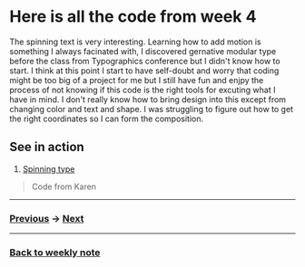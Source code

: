 # Here is all the code from week 4
The spinning text is very interesting. Learning how to add motion is something I always facinated with, I discovered gernative modular type before the class from Typographics conference but I didn't know how to start. I think at 
this point I start to have self-doubt and worry that coding might be too big of a project for me but I still have 
fun and enjpy the process of not knowing if this code is the right tools for excuting what I have in mind. I don't really know how to bring design into this except from changing color and text and shape. I was struggling to figure out how to get the right coordinates so I can form the composition.   

## See in action
1. [Spinning type](https://napasornc.github.io/c0dew0rd/processing/week04/Typetest_3/)

> Code from Karen


---------------------------------------------------
### [Previous](https://github.com/napasornc/c0dew0rd/tree/master/processing/week%2003) -> [Next](https://github.com/napasornc/c0dew0rd/tree/master/processing/week%2006.1)  

--------------------------------------------------
### [Back to weekly note](https://napasornc.github.io/c0dew0rd/)

